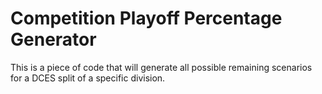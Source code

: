 # Competition Playoff Percentage Generator
 This is a piece of code that will generate all possible remaining scenarios for a DCES split of a specific division.

